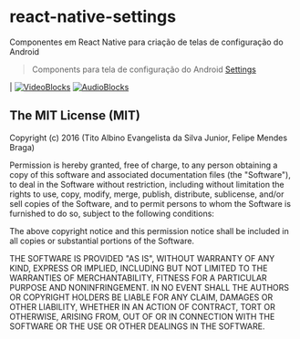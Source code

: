 # react-native-settings
Componentes em React Native para criação de telas de configuração do Android

> Components para tela de configuração do Android
[Settings](https://www.google.com/design/spec/patterns/settings.html#settings-usage)

| [![VideoBlocks](https://raw.githubusercontent.com/tjunior/react-native-settings/master/Screenshot_20160505-141239.png)](https://raw.githubusercontent.com/tjunior/react-native-settings/master/Screenshot_20160505-141239.png)   [![AudioBlocks](https://raw.githubusercontent.com/tjunior/react-native-settings/master/Screenshot_20160505-141300.png)](https://raw.githubusercontent.com/tjunior/react-native-settings/master/Screenshot_20160505-141300.png)


## The MIT License (MIT)
Copyright (c) 2016 (Tito Albino Evangelista da Silva Junior, Felipe Mendes Braga)

Permission is hereby granted, free of charge, to any person obtaining a copy of this software and associated documentation files (the "Software"), to deal in the Software without restriction, including without limitation the rights to use, copy, modify, merge, publish, distribute, sublicense, and/or sell copies of the Software, and to permit persons to whom the Software is furnished to do so, subject to the following conditions:

The above copyright notice and this permission notice shall be included in all copies or substantial portions of the Software.

THE SOFTWARE IS PROVIDED "AS IS", WITHOUT WARRANTY OF ANY KIND, EXPRESS OR IMPLIED, INCLUDING BUT NOT LIMITED TO THE WARRANTIES OF MERCHANTABILITY, FITNESS FOR A PARTICULAR PURPOSE AND NONINFRINGEMENT. IN NO EVENT SHALL THE AUTHORS OR COPYRIGHT HOLDERS BE LIABLE FOR ANY CLAIM, DAMAGES OR OTHER LIABILITY, WHETHER IN AN ACTION OF CONTRACT, TORT OR OTHERWISE, ARISING FROM, OUT OF OR IN CONNECTION WITH THE SOFTWARE OR THE USE OR OTHER DEALINGS IN THE SOFTWARE.
